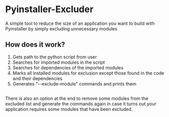 # Pyinstaller-Excluder
A simple tool to reduce the size of an application you want to build with Pyinstaller by simply excluding unnecessary modules

## How does it work?
1. Gets path to the python script from user
2. Searches for imported modules in the script
3. Searches for dependencies of the imported modules
4. Marks all installed modules for exclusion except those found in the code and their dependencies
5. Generates "--exclude-module" commands and prints them
##
There is also an option at the end to remove some modules from the excluded list and generate the commands again in case it turns out your application requires some modules that have been excluded.
